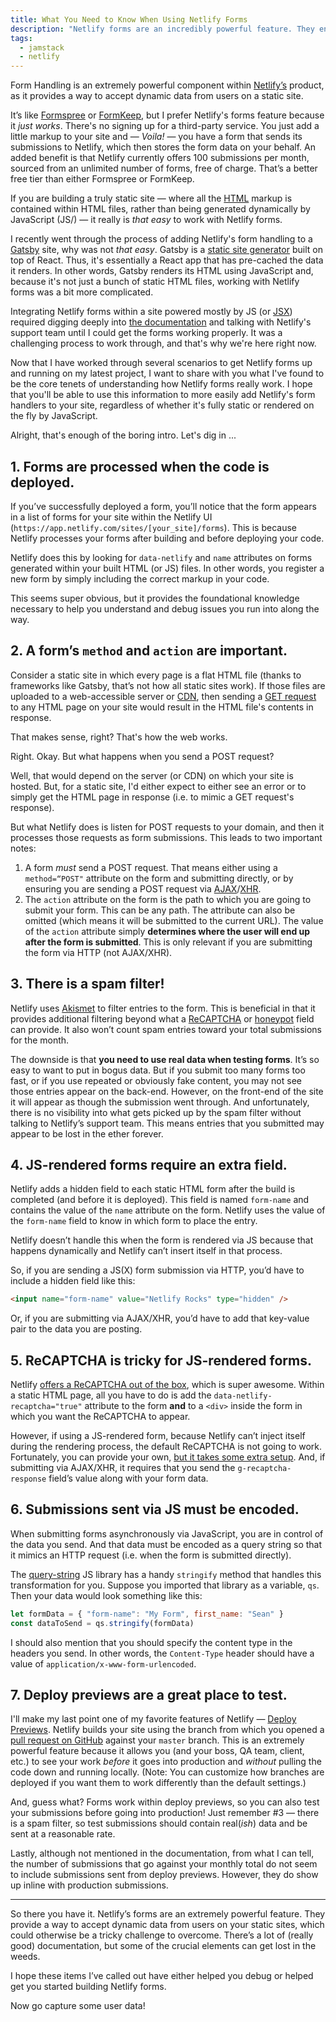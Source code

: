 ```yaml
---
title: What You Need to Know When Using Netlify Forms
description: "Netlify forms are an incredibly powerful feature. They enable you to accept dynamically-driven user data on your static site. But you must understand a few key concepts about Netlify forms if you're going to have success working with them."
tags:
  - jamstack
  - netlify
---
```


Form Handling is an extremely powerful component within [Netlify’s](https://www.netlify.com/) product, as it provides a way to accept dynamic data from users on a static site.

It’s like [Formspree](https://formspree.io/) or [FormKeep](https://formkeep.com/), but I prefer Netlify's forms feature because it _just works_. There's no signing up for a third-party service. You just add a little markup to your site and — _Voila!_ — you have a form that sends its submissions to Netlify, which then stores the form data on your behalf. An added benefit is that Netlify currently offers 100 submissions per month, sourced from an unlimited number of forms, free of charge. That’s a better free tier than either Formspree or FormKeep.

If you are building a truly static site — where all the [HTML](/blog/wtf-is-html/) markup is contained within HTML files, rather than being generated dynamically by JavaScript (JS/) — it really is _that easy_ to work with Netlify forms.

I recently went through the process of adding Netlify's form handling to a [Gatsby](https://www.gatsbyjs.org/) site, why was not _that easy_. Gatsby is a [static site generator](https://www.staticgen.com/) built on top of React. Thus, it's essentially a React app that has pre-cached the data it renders. In other words, Gatsby renders its HTML using JavaScript and, because it's not just a bunch of static HTML files, working with Netlify forms was a bit more complicated.

Integrating Netlify forms within a site powered mostly by JS (or [JSX](https://reactjs.org/docs/introducing-jsx)) required digging deeply into [the documentation](https://www.netlify.com/docs/form-handling/) and talking with Netlify's support team until I could get the forms working properly. It was a challenging process to work through, and that's why we're here right now.

Now that I have worked through several scenarios to get Netlify forms up and running on my latest project, I want to share with you what I've found to be the core tenets of understanding how Netlify forms really work. I hope that you'll be able to use this information to more easily add Netlify's form handlers to your site, regardless of whether it's fully static or rendered on the fly by JavaScript.

Alright, that's enough of the boring intro. Let's dig in ...

## 1. Forms are processed when the code is deployed.

If you’ve successfully deployed a form, you’ll notice that the form appears in a list of forms for your site within the Netlify UI (`https://app.netlify.com/sites/[your_site]/forms`). This is because Netlify processes your forms after building and before deploying your code.

Netlify does this by looking for `data-netlify` and `name` attributes on forms generated within your built HTML (or JS) files. In other words, you register a new form by simply including the correct markup in your code.

This seems super obvious, but it provides the foundational knowledge necessary to help you understand and debug issues you run into along the way.

## 2. A form’s `method` and `action` are important.

Consider a static site in which every page is a flat HTML file (thanks to frameworks like Gatsby, that’s not how all static sites work). If those files are uploaded to a web-accessible server or [CDN](https://en.wikipedia.org/wiki/Content_delivery_network), then sending a [GET request](https://en.wikipedia.org/wiki/Hypertext_Transfer_Protocol) to any HTML page on your site would result in the HTML file's contents in response.

That makes sense, right? That's how the web works.

Right. Okay. But what happens when you send a POST request?

Well, that would depend on the server (or CDN) on which your site is hosted. But, for a static site, I'd either expect to either see an error or to simply get the HTML page in response (i.e. to mimic a GET request's response).

But what Netlify does is listen for POST requests to your domain, and then it processes those requests as form submissions. This leads to two important notes:

1. A form _must_ send a POST request. That means either using a `method=“POST"` attribute on the form and submitting directly, or by ensuring you are sending a POST request via [AJAX](<https:en.wikipedia.org_wiki_Ajax_(programming)>)/[XHR](https://en.wikipedia.org/wiki/XMLHttpRequest).
2. The `action` attribute on the form is the path to which you are going to submit your form. This can be any path. The attribute can also be omitted (which means it will be submitted to the current URL). The value of the `action` attribute simply **determines where the user will end up after the form is submitted**. This is only relevant if you are submitting the form via HTTP (not AJAX/XHR).

## 3. There is a spam filter!

Netlify uses [Akismet](https://akismet.com/) to filter entries to the form. This is beneficial in that it provides additional filtering beyond what a [ReCAPTCHA](https://en.wikipedia.org/wiki/ReCAPTCHA) or [honeypot](<https://en.wikipedia.org/wiki/Honeypot_(computing)>) field can provide. It also won’t count spam entries toward your total submissions for the month.

The downside is that **you need to use real data when testing forms**. It’s so easy to want to put in bogus data. But if you submit too many forms too fast, or if you use repeated or obviously fake content, you may not see those entries appear on the back-end. However, on the front-end of the site it will appear as though the submission went through. And unfortunately, there is no visibility into what gets picked up by the spam filter without talking to Netlify’s support team. This means entries that you submitted may appear to be lost in the ether forever.

## 4. JS-rendered forms require an extra field.

Netlify adds a hidden field to each static HTML form after the build is completed (and before it is deployed). This field is named `form-name` and contains the value of the `name` attribute on the form. Netlify uses the value of the `form-name` field to know in which form to place the entry.

Netlify doesn’t handle this when the form is rendered via JS because that happens dynamically and Netlify can’t insert itself in that process.

So, if you are sending a JS(X) form submission via HTTP, you’d have to include a hidden field like this:

```html
<input name="form-name" value="Netlify Rocks" type="hidden" />
```

Or, if you are submitting via AJAX/XHR, you’d have to add that key-value pair to the data you are posting.

## 5. ReCAPTCHA is tricky for JS-rendered forms.

Netlify [offers a ReCAPTCHA out of the box](https://www.netlify.com/docs/form-handling/#explicit-recaptcha-2), which is super awesome. Within a static HTML page, all you have to do is add the `data-netlify-recaptcha="true"` attribute to the form **and** to a `<div>` inside the form in which you want the ReCAPTCHA to appear.

However, if using a JS-rendered form, because Netlify can’t inject itself during the rendering process, the default ReCAPTCHA is not going to work. Fortunately, you can provide your own, [but it takes some extra setup](https://www.netlify.com/docs/form-handling#custom-recaptcha-2-with-your-own-settings). And, if submitting via AJAX/XHR, it requires that you send the `g-recaptcha-response` field’s value along with your form data.

## 6. Submissions sent via JS must be encoded.

When submitting forms asynchronously via JavaScript, you are in control of the data you send. And that data must be encoded as a query string so that it mimics an HTTP request (i.e. when the form is submitted directly).

The [query-string](https://github.com/sindresorhus/query-string) JS library has a handy `stringify` method that handles this transformation for you. Suppose you imported that library as a variable, `qs`. Then your data would look something like this:

```js
let formData = { "form-name": "My Form", first_name: "Sean" }
const dataToSend = qs.stringify(formData)
```

I should also mention that you should specify the content type in the headers you send. In other words, the `Content-Type` header should have a value of `application/x-www-form-urlencoded`.

## 7. Deploy previews are a great place to test.

I'll make my last point one of my favorite features of Netlify — [Deploy Previews](https://www.netlify.com/docs/continuous-deployment/). Netlify builds your site using the branch from which you opened a [pull request on GitHub](https://help.github.com/en/articles/about-pull-requests) against your `master` branch. This is an extremely powerful feature because it allows you (and your boss, QA team, client, etc.) to see your work _before_ it goes into production and _without_ pulling the code down and running locally. (Note: You can customize how branches are deployed if you want them to work differently than the default settings.)

And, guess what? Forms work within deploy previews, so you can also test your submissions before going into production! Just remember #3 — there is a spam filter, so test submissions should contain real(_ish_) data and be sent at a reasonable rate.

Lastly, although not mentioned in the documentation, from what I can tell, the number of submissions that go against your monthly total do not seem to include submissions sent from deploy previews. However, they do show up inline with production submissions.

---

So there you have it. Netlify’s forms are an extremely powerful feature. They provide a way to accept dynamic data from users on your static sites, which could otherwise be a tricky challenge to overcome. There’s a lot of (really good) documentation, but some of the crucial elements can get lost in the weeds.

I hope these items I’ve called out have either helped you debug or helped get you started building Netlify forms.

Now go capture some user data!
